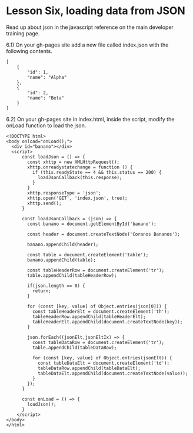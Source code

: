 # Lesson Six, loading data from JSON

Read up about json in the javascript reference on the main developer training page.

6.1) On your gh-pages site add a new file called index.json with the following contents.
```
[
	{
		"id": 1,
		"name": "Alpha"
	},
	{
		"id": 2,
		"name": "Beta"
	}
]
```

6.2) On your gh-pages site in index.html, inside the script, modify the onLoad function to load the json.
```
<!DOCTYPE html>
<body onload="onLoad();">
  <div id="banano"></div>
  <script>
      const loadJson = () => {
        const xhttp = new XMLHttpRequest();
        xhttp.onreadystatechange = function () {
          if (this.readyState == 4 && this.status == 200) {
            loadJsonCallback(this.response);
          }
        }
        xhttp.responseType = 'json';
        xhttp.open('GET', 'index.json', true);
        xhttp.send();
      }

      const loadJsonCallback = (json) => {
        const banano = document.getElementById('banano');
        
        const header = document.createTextNode('Coranos Bananos');
        
        banano.appendChild(header);

        const table = document.createElement('table');      
        banano.appendChild(table);
        
        const tableHeaderRow = document.createElement('tr');
        table.appendChild(tableHeaderRow);

        if(json.length == 0) {
          return;
        }
        
        for (const [key, value] of Object.entries(json[0])) {
          const tableHeaderElt = document.createElement('th');
          tableHeaderRow.appendChild(tableHeaderElt);
          tableHeaderElt.appendChild(document.createTextNode(key));
        }
        
        json.forEach((jsonElt,jsonEltIx) => {
          const tableDataRow = document.createElement('tr');
          table.appendChild(tableDataRow);

          for (const [key, value] of Object.entries(jsonElt)) {
            const tableDataElt = document.createElement('td');
            tableDataRow.appendChild(tableDataElt);
            tableDataElt.appendChild(document.createTextNode(value));
          }
        });
      }

      const onLoad = () => {
        loadJson();
      }
    </script>
</body>
</html>
```
